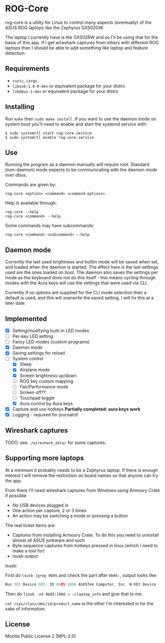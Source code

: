 # ROG-Core

rog-core is a utility for Linux to control many aspects (eventually) of the ASUS ROG laptops like the Zephyrus GX502GW.

The laptop I currently have is the GX502RW and so I'll be using that for the basis of this app. If I get wireshark captures from others with different ROG laptops then I should be able to add something like laptop and feature detection.

## Requirements

- `rustc`, `cargo`
- `libusb-1.0-0-dev` or equivalent package for your distro
- `libdbus-1-dev` or equivalent package for your distro

## Installing

Run `make` then `sudo make install`. If you want to use the daemon mode on system boot you'll need to enable and start the systemd service with:

```
$ sudo systemctl start rog-core.service
$ sudo systemctl enable rog-core.service
```

## Use

Running the program as a daemon manually will require root. Standard (non-daemon) mode expects to be communicating with the daemon mode over dbus.

Commands are given by:

```
rog-core <option> <command> <command-options>
```

Help is available through:

```
rog-core --help
rog-core <command> --help
```

Some commands may have subcommands:

```
rog-core <command> <subcommand> --help
```

## Daemon mode

Currently the last used brightness and builtin mode will be saved when set, and loaded when the daemon is started. The effect here is the last settings used are the ones loaded on boot. The daemon also saves the settings per mode as the keyboard does not do this itself - this means cycling through modes with the Aura keys will use the settings that were used via CLI.

Currently if no options are supplied for the CLI mode selection then a default is used, and this will overwrite the saved setting. I will fix this at a later date.

## Implemented

- [X] Setting/modifying built-in LED modes
- [ ] Per-key LED setting
- [ ] Fancy LED modes (custom programs)
- [X] Daemon mode
- [X] Saving settings for reload
- [ ] System control
  + [X] Sleep
  + [X] Airplane mode
  + [X] Screen brightness up/down
  + [ ] ROG key custom mapping
  + [ ] Fan/Performance mode
  + [ ] Screen off??
  + [ ] Touchpad toggle
  + [X] Aura control by Aura keys
- [X] Capture and use hotkeys **Partially completed: aura keys work**
- [X] Logging - required for journalctl

## Wireshark captures

TODO: see `./wireshark_data/` for some captures.

## Supporting more laptops

At a minimum it probably needs to be a Zephyrus laptop. If there is enough interest I will remove the restriction on board names so that anyone can try the app.

From there I'll need wireshark captures from Windows using Armoury Crate if possible:

- *No* USB devices plugged in
- One action per capture, 2 or 3 times
- An action may be switching a mode or pressing a button

The real ticket items are:

- Captures from installing Armoury Crate. To do this you need to uninstall almost all ASUS junkware and such
- Byte sequence captures from hotkeys pressed in linux (which I need to make a tool for)
- lsusb output

lsusb:

First do `lsusb |grep 0b05` and check the part after `0b05:`, output looks like:

```asm
Bus 001 Device 005: ID 0b05:1866 ASUSTek Computer, Inc. N-KEY Device
```

Then do `lsusb -vd 0b05:1866 > ~/laptop_info` and give that to me.

`cat /sys/class/dmi/id/product_name` is the other I'm interested in for the sake of information.

## License

Mozilla Public License 2 (MPL-2.0)